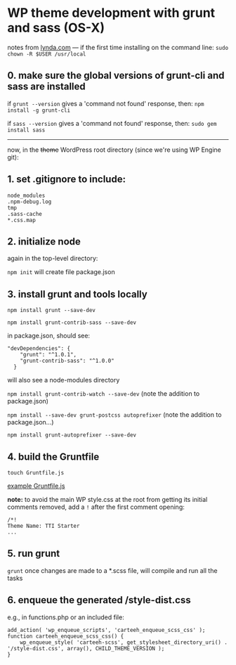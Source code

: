 # WP theme development with grunt and sass (OS-X)

notes from [lynda.com](http://www.lynda.com/Grunt-js-tutorials/Adding-support-Grunt-Sass-Watch-Autoprefixer/372540/385126-4.html) &mdash; if the first time installing on the command line: `sudo chown -R $USER /usr/local`  

## 0. make sure the global versions of grunt-cli and sass are installed

if `grunt --version` gives a 'command not found' response, then: `npm install -g grunt-cli`  

if `sass --version` gives a 'command not found' response, then: `sudo gem install sass`  

---

now, in the <del>theme</del> WordPress root directory (since we're using WP Engine git):  

## 1. set .gitignore to include:  

	node_modules
	.npm-debug.log
	tmp
	.sass-cache
	*.css.map

## 2. initialize node

again in the top-level directory:  

`npm init` will create file package.json  

## 3. install grunt and tools locally

`npm install grunt --save-dev`  

`npm install grunt-contrib-sass --save-dev`  

in package.json, should see:  

	"devDependencies": {
	    "grunt": "^1.0.1",
	    "grunt-contrib-sass": "^1.0.0"
	  }

will also see a node-modules directory  

`npm install grunt-contrib-watch --save-dev`  (note the addition to package.json)  

`npm install --save-dev grunt-postcss autoprefixer`   (note the addition to package.json...)   

`npm install grunt-autoprefixer --save-dev`  

## 4. build the Gruntfile

`touch Gruntfile.js`  

[example Gruntfile.js](https://raw.githubusercontent.com/markcoppock/notes/master/reference/Gruntfile.js)   

**note:** to avoid the main WP style.css at the root from getting its initial comments removed, add a `!` after the first comment opening:  

	/*!
	Theme Name: TTI Starter
	...

## 5. run grunt

`grunt` once changes are made to a *.scss file, will compile and run all the tasks  

## 6. enqueue the generated /style-dist.css

e.g., in functions.php or an included file:

	add_action( 'wp_enqueue_scripts', 'carteeh_enqueue_scss_css' );
	function carteeh_enqueue_scss_css() {
		wp_enqueue_style( 'carteeh-scss', get_stylesheet_directory_uri() . '/style-dist.css', array(), CHILD_THEME_VERSION );
	}

